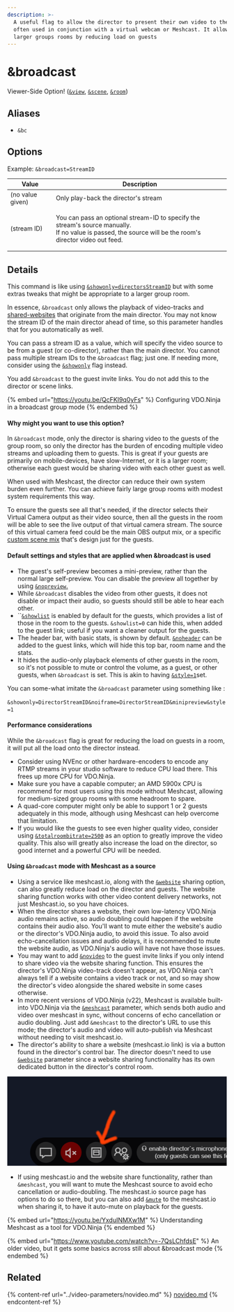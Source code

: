 ```yaml
---
description: >-
  A useful flag to allow the director to present their own video to the group,
  often used in conjunction with a virtual webcam or Meshcast. It allows for
  larger groups rooms by reducing load on guests
---
```


# \&broadcast

Viewer-Side Option! ([`&view`](view.md), [`&scene`](scene.md), [`&room`](../../general-settings/room.md))

## Aliases

* `&bc`

## Options

Example: `&broadcast=StreamID`

| Value            | Description                                                                                                                                                         |
| ---------------- | ------------------------------------------------------------------------------------------------------------------------------------------------------------------- |
| (no value given) | Only play-back the director's stream                                                                                                                                |
| (stream ID)      | <p>You can pass an optional stream-ID to specify the stream's source manually.<br>If no value is passed, the source will be the room's director video out feed.</p> |

## Details

This command is like using [`&showonly=directorsStreamID`](../video-parameters/novideo.md) but with some extras tweaks that might be appropriate to a larger group room.

In essence, `&broadcast` only allows the playback of video-tracks and [shared-websites](../../source-settings/and-website.md) that originate from the main director. You may not know the stream ID of the main director ahead of time, so this parameter handles that for you automatically as well.

You can pass a stream ID as a value, which will specify the video source to be from a guest (or co-director), rather than the main director. You cannot pass multiple stream IDs to the `&broadcast` flag; just one. If needing more, consider using the [`&showonly`](../video-parameters/novideo.md) flag instead.

You add `&broadcast` to the guest invite links. You do not add this to the director or scene links.

{% embed url="https://youtu.be/QcFKI9q0yFs" %}
Configuring VDO.Ninja in a broadcast group mode
{% endembed %}

#### Why might you want to use this option?

In `&broadcast` mode, only the director is sharing video to the guests of the group room, so only the director has the burden of encoding multiple video streams and uploading them to guests. This is great if your guests are primarily on mobile-devices, have slow-Internet, or it is a larger room; otherwise each guest would be sharing video with each other guest as well.

When used with Meshcast, the director can reduce their own system burden even further. You can achieve fairly large group rooms with modest system requirements this way.

To ensure the guests see all that's needed, if the director selects their Virtual Camera output as their video source, then all the guests in the room will be able to see the live output of that virtual camera stream. The source of this virtual camera feed could be the main OBS output mix, or a specific [custom scene mix](https://github.com/exeldro/obs-virtual-cam-filter) that's design just for the guests.

#### Default settings and styles that are applied when \&broadcast is used

* The guest's self-preview becomes a mini-preview, rather than the normal large self-preview. You can disable the preview all together by using [`&nopreview`.](../../source-settings/and-nopreview.md)
* While `&broadcast` disables the video from other guests, it does not disable or impact their audio, so guests should still be able to hear each other.
* ``[`&showlist`](../../source-settings/showlist.md) is enabled by default for the guests, which provides a list of those in the room to the guests. `&showlist=0` can hide this, when added to the guest link; useful if you want a cleaner output for the guests.
* The header bar, with basic stats, is shown by default. [`&noheader`](../design-parameters/and-hideheader.md) can be added to the guest links, which will hide this top bar, room name and the stats.
* It hides the audio-only playback elements of other guests in the room, so it's not possible to mute or control the volume, as a guest, or other guests, when `&broadcast` is set. This is akin to having [`&style=1`](../../advanced-settings.md#style)set.

You can some-what imitate the `&broadcast` parameter using something like :&#x20;

`&showonly=DirectorStreamID&noiframe=DirectorStreamID&minipreview&style=1`

#### Performance considerations

While the `&broadcast` flag is great for reducing the load on guests in a room, it will put all the load onto the director instead.

* Consider using NVEnc or other hardware-encoders to encode any RTMP streams in your studio software to reduce CPU load there. This frees up more CPU for VDO.Ninja.
* Make sure you have a capable computer; an AMD 5900x CPU is recommend for most users using this mode without Meshcast, allowing for medium-sized group rooms with some headroom to spare.
* A quad-core computer might only be able to support 1 or 2 guests adequately in this mode, although using Meshcast can help overcome that limitation.
* If you would like the guests to see even higher quality video, consider using [`&totalroombitrate=2500`](../video-bitrate-parameters/totalroombitrate.md) as an option to greatly improve the video quality. This also will greatly also increase the load on the director, so good internet and a powerful CPU will be needed.

#### Using `&broadcast` mode with Meshcast as a source

* Using a service like meshcast.io, along with the [`&website`](../../source-settings/and-website.md) sharing option, can also greatly reduce load on the director and guests. The website sharing function works with other video content delivery networks, not just Meshcast.io, so you have choices.
* When the director shares a website, their own low-latency VDO.Ninja audio remains active, so audio doubling could happen if the website contains their audio also. You'll want to mute either the website's audio or the director's VDO.Ninja audio, to avoid this issue. To also avoid echo-cancellation issues and audio delays, it is recommended to mute the website audio, as VDO.Ninja's audio will have not have those issues.
* You may want to add [`&novideo`](../video-parameters/novideo-1.md) to the guest invite links if you only intend to share video via the website sharing function. This ensures the director's VDO.Ninja video-track doesn't appear, as VDO.Ninja can't always tell if a website contains a video track or not, and so may show the director's video alongside the shared website in some cases otherwise.
* In more recent versions of VDO.Ninja (v22), Meshcast is available built-into VDO.Ninja via the [`&meshcast`](../../newly-added-parameters/and-meshcast.md) parameter, which sends both audio and video over meshcast in sync, without concerns of echo cancellation or audio doubling. Just add `&meshcast` to the director's URL to use this mode; the director's audio and video will auto-publish via Meshcast without needing to visit meshcast.io.
* The director's ability to share a website (meshcast.io link) is via a button found in the director's control bar. The director doesn't need to use [`&website`](../../source-settings/and-website.md) parameter since a website sharing functionality has its own dedicated button in the director's control room.

![The button used to share a website as the director](<../../.gitbook/assets/image (93) (1) (1).png>)

* If using meshcast.io and the website share functionality, rather than `&meshcast`, you will want to mute the Meshcast source to avoid echo cancellation or audio-doubling. The meshcast.io source page has options to do so there, but you can also add [`&mute`](../../source-settings/and-mute.md) to the meshcast.io when sharing it, to have it auto-mute on playback for the guests.

{% embed url="https://youtu.be/YxduINMXw1M" %}
Understanding Meshcast as a tool for VDO.Ninja
{% endembed %}

{% embed url="https://www.youtube.com/watch?v=-7QsLChfdsE" %}
An older video, but it gets some basics across still about \&broadcast mode
{% endembed %}

## Related

{% content-ref url="../video-parameters/novideo.md" %}
[novideo.md](../video-parameters/novideo.md)
{% endcontent-ref %}
